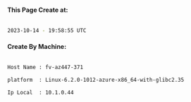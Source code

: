 
   
#### This Page Create at:

```bash

2023-10-14 - 19:58:55 UTC

```

#### Create By Machine:

```bash

Host Name : fv-az447-371

platform  : Linux-6.2.0-1012-azure-x86_64-with-glibc2.35

Ip Local  : 10.1.0.44

```

